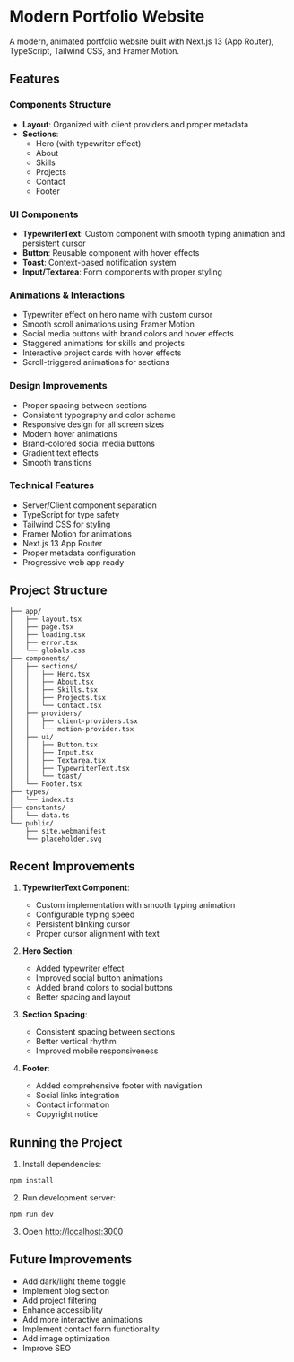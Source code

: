 # Modern Portfolio Website

A modern, animated portfolio website built with Next.js 13 (App Router), TypeScript, Tailwind CSS, and Framer Motion.

## Features

### Components Structure
- **Layout**: Organized with client providers and proper metadata
- **Sections**:
  - Hero (with typewriter effect)
  - About
  - Skills
  - Projects
  - Contact
  - Footer

### UI Components
- **TypewriterText**: Custom component with smooth typing animation and persistent cursor
- **Button**: Reusable component with hover effects
- **Toast**: Context-based notification system
- **Input/Textarea**: Form components with proper styling

### Animations & Interactions
- Typewriter effect on hero name with custom cursor
- Smooth scroll animations using Framer Motion
- Social media buttons with brand colors and hover effects
- Staggered animations for skills and projects
- Interactive project cards with hover effects
- Scroll-triggered animations for sections

### Design Improvements
- Proper spacing between sections
- Consistent typography and color scheme
- Responsive design for all screen sizes
- Modern hover animations
- Brand-colored social media buttons
- Gradient text effects
- Smooth transitions

### Technical Features
- Server/Client component separation
- TypeScript for type safety
- Tailwind CSS for styling
- Framer Motion for animations
- Next.js 13 App Router
- Proper metadata configuration
- Progressive web app ready

## Project Structure

```
├── app/
│   ├── layout.tsx
│   ├── page.tsx
│   ├── loading.tsx
│   ├── error.tsx
│   └── globals.css
├── components/
│   ├── sections/
│   │   ├── Hero.tsx
│   │   ├── About.tsx
│   │   ├── Skills.tsx
│   │   ├── Projects.tsx
│   │   └── Contact.tsx
│   ├── providers/
│   │   ├── client-providers.tsx
│   │   └── motion-provider.tsx
│   ├── ui/
│   │   ├── Button.tsx
│   │   ├── Input.tsx
│   │   ├── Textarea.tsx
│   │   ├── TypewriterText.tsx
│   │   └── toast/
│   └── Footer.tsx
├── types/
│   └── index.ts
├── constants/
│   └── data.ts
└── public/
    ├── site.webmanifest
    └── placeholder.svg
```

## Recent Improvements

1. **TypewriterText Component**:
   - Custom implementation with smooth typing animation
   - Configurable typing speed
   - Persistent blinking cursor
   - Proper cursor alignment with text

2. **Hero Section**:
   - Added typewriter effect
   - Improved social button animations
   - Added brand colors to social buttons
   - Better spacing and layout

3. **Section Spacing**:
   - Consistent spacing between sections
   - Better vertical rhythm
   - Improved mobile responsiveness

4. **Footer**:
   - Added comprehensive footer with navigation
   - Social links integration
   - Contact information
   - Copyright notice

## Running the Project

1. Install dependencies:
```bash
npm install
```

2. Run development server:
```bash
npm run dev
```

3. Open [http://localhost:3000](http://localhost:3000)

## Future Improvements

- Add dark/light theme toggle
- Implement blog section
- Add project filtering
- Enhance accessibility
- Add more interactive animations
- Implement contact form functionality
- Add image optimization
- Improve SEO
